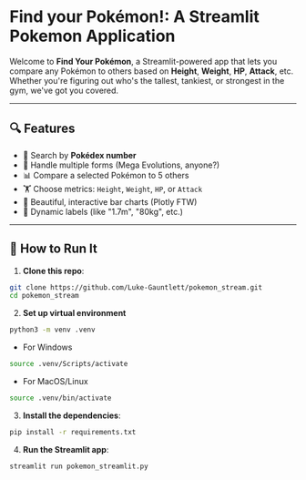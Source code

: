 # Find your Pokémon!: A Streamlit Pokemon Application

Welcome to **Find Your Pokémon**, a Streamlit-powered app that lets you compare any Pokémon to others based on **Height**, **Weight**, **HP**, **Attack**, etc. Whether you're figuring out who's the tallest, tankiest, or strongest in the gym, we've got you covered.

---

## 🔍 Features

- 🧾 Search by **Pokédex number**
- 🔀 Handle multiple forms (Mega Evolutions, anyone?)
- 📊 Compare a selected Pokémon to 5 others
- 🏋️ Choose metrics: `Height`, `Weight`, `HP`, or `Attack`
- 🎨 Beautiful, interactive bar charts (Plotly FTW)
- 🤖 Dynamic labels (like "1.7m", "80kg", etc.)

---

## 🚀 How to Run It

1. **Clone this repo**:
```bash
git clone https://github.com/Luke-Gauntlett/pokemon_stream.git
cd pokemon_stream
```
2. **Set up virtual environment**
```bash
python3 -m venv .venv
```
- For Windows
```bash
source .venv/Scripts/activate
```
- For MacOS/Linux
```bash
source .venv/bin/activate
```
3. **Install the dependencies**:
```bash
pip install -r requirements.txt
```
4. **Run the Streamlit app**:
```bash
streamlit run pokemon_streamlit.py
```